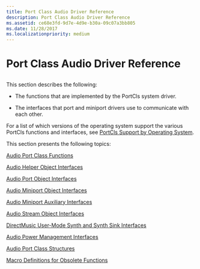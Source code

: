 ```yaml
---
title: Port Class Audio Driver Reference
description: Port Class Audio Driver Reference
ms.assetid: ce68e3fd-9d7e-4d9e-b30a-09c07a3bb805
ms.date: 11/28/2017
ms.localizationpriority: medium
---
```


# Port Class Audio Driver Reference


## <span id="ddk_port_class_audio_driver_reference_ks"></span><span id="DDK_PORT_CLASS_AUDIO_DRIVER_REFERENCE_KS"></span>


This section describes the following:

-   The functions that are implemented by the PortCls system driver.

-   The interfaces that port and miniport drivers use to communicate with each other.

For a list of which versions of the operating system support the various PortCls functions and interfaces, see [PortCls Support by Operating System](https://msdn.microsoft.com/library/windows/hardware/ff537762).

This section presents the following topics:

[Audio Port Class Functions](audio-port-class-functions.md)

[Audio Helper Object Interfaces](audio-helper-object-interfaces.md)

[Audio Port Object Interfaces](audio-port-object-interfaces.md)

[Audio Miniport Object Interfaces](audio-miniport-object-interfaces.md)

[Audio Miniport Auxiliary Interfaces](audio-miniport-auxiliary-interfaces.md)

[Audio Stream Object Interfaces](audio-stream-object-interfaces.md)

[DirectMusic User-Mode Synth and Synth Sink Interfaces](directmusic-user-mode-synth-and-synth-sink-interfaces.md)

[Audio Power Management Interfaces](audio-power-management-interfaces.md)

[Audio Port Class Structures](https://msdn.microsoft.com/library/windows/hardware/ff536209)

[Macro Definitions for Obsolete Functions](macro-definitions-for-obsolete-functions.md)

 

 





